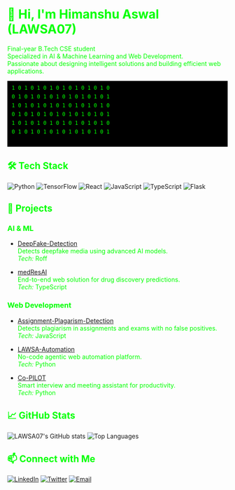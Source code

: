 # <span style="color:lime;">👋 Hi, I'm Himanshu Aswal (LAWSA07)</span>

<span style="color:lime;">Final-year B.Tech CSE student</span>  
<span style="color:lime;">Specialized in AI & Machine Learning and Web Development.</span>  
<span style="color:lime;">Passionate about designing intelligent solutions and building efficient web applications.</span>

<svg width="100%" height="150" xmlns="http://www.w3.org/2000/svg">
  <rect width="100%" height="150" fill="black"/>
  <text x="10" y="20" fill="lime" font-family="monospace" font-size="12">1 0 1 0 1 0 1 0 1 0 1 0 1 0 1 0</text>
  <text x="10" y="40" fill="lime" font-family="monospace" font-size="12">0 1 0 1 0 1 0 1 0 1 0 1 0 1 0 1</text>
  <text x="10" y="60" fill="lime" font-family="monospace" font-size="12">1 0 1 0 1 0 1 0 1 0 1 0 1 0 1 0</text>
  <text x="10" y="80" fill="lime" font-family="monospace" font-size="12">0 1 0 1 0 1 0 1 0 1 0 1 0 1 0 1</text>
  <text x="10" y="100" fill="lime" font-family="monospace" font-size="12">1 0 1 0 1 0 1 0 1 0 1 0 1 0 1 0</text>
  <text x="10" y="120" fill="lime" font-family="monospace" font-size="12">0 1 0 1 0 1 0 1 0 1 0 1 0 1 0 1</text>
</svg>

## <span style="color:lime;">🛠️ Tech Stack</span>

![Python](https://img.shields.io/badge/Python-3776AB?logo=python&logoColor=white)
![TensorFlow](https://img.shields.io/badge/TensorFlow-FF6F00?logo=tensorflow&logoColor=white)
![React](https://img.shields.io/badge/React-61DAFB?logo=react&logoColor=black)
![JavaScript](https://img.shields.io/badge/JavaScript-F7DF1E?logo=javascript&logoColor=black)
![TypeScript](https://img.shields.io/badge/TypeScript-3178C6?logo=typescript&logoColor=white)
![Flask](https://img.shields.io/badge/Flask-000000?logo=flask&logoColor=white)

## <span style="color:lime;">🚀 Projects</span>

### <span style="color:lime;">AI & ML</span>

- <span style="color:lime;">[DeepFake-Detection](https://github.com/LAWSA07/DeepFake-Detection)</span>  
  <span style="color:lime;">Detects deepfake media using advanced AI models.</span>  
  <span style="color:lime;">*Tech:* Roff</span>

- <span style="color:lime;">[medResAI](https://github.com/LAWSA07/medResAI)</span>  
  <span style="color:lime;">End-to-end web solution for drug discovery predictions.</span>  
  <span style="color:lime;">*Tech:* TypeScript</span>

### <span style="color:lime;">Web Development</span>

- <span style="color:lime;">[Assignment-Plagarism-Detection](https://github.com/LAWSA07/Assignment-Plagarism-Detection)</span>  
  <span style="color:lime;">Detects plagiarism in assignments and exams with no false positives.</span>  
  <span style="color:lime;">*Tech:* JavaScript</span>

- <span style="color:lime;">[LAWSA-Automation](https://github.com/LAWSA07/LAWSA-Automation)</span>  
  <span style="color:lime;">No-code agentic web automation platform.</span>  
  <span style="color:lime;">*Tech:* Python</span>

- <span style="color:lime;">[Co-PILOT](https://github.com/LAWSA07/Co-PILOT)</span>  
  <span style="color:lime;">Smart interview and meeting assistant for productivity.</span>  
  <span style="color:lime;">*Tech:* Python</span>

## <span style="color:lime;">📈 GitHub Stats</span>

![LAWSA07's GitHub stats](https://github-readme-stats.vercel.app/api?username=LAWSA07&show_icons=true&theme=algolia&bg_color=000000&text_color=00FF00&title_color=00FF00)
![Top Languages](https://github-readme-stats.vercel.app/api/top-langs/?username=LAWSA07&layout=compact&theme=algolia&bg_color=000000&text_color=00FF00&title_color=00FF00)

## <span style="color:lime;">📫 Connect with Me</span>

[![LinkedIn](https://img.shields.io/badge/LinkedIn-0077B5?logo=linkedin&logoColor=white)](https://www.linkedin.com/in/himanshu-singh-aswal-093186271/)
[![Twitter](https://img.shields.io/badge/Twitter-1DA1F2?logo=twitter&logoColor=white)](https://twitter.com/himanshuaswal)
[![Email](https://img.shields.io/badge/Email-D14836?logo=gmail&logoColor=white)](mailto:aswalh0707@gmail.com)
